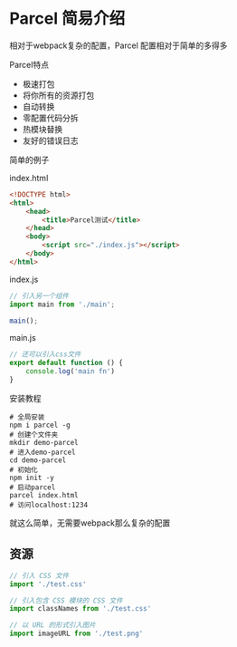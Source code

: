 # Parcel 简易介绍

相对于webpack复杂的配置，Parcel 配置相对于简单的多得多

Parcel特点

* 极速打包
* 将你所有的资源打包
* 自动转换
* 零配置代码分拆
* 热模块替换
* 友好的错误日志

简单的例子

index.html

```html
<!DOCTYPE html>
<html>
    <head>
        <title>Parcel测试</title>
    </head>
    <body>
        <script src="./index.js"></script>
    </body>
</html>
```

index.js

```javascript
// 引入另一个组件
import main from './main';

main();
```

main.js

```javascript
// 还可以引入css文件
export default function () {
    console.log('main fn')
}
```

安装教程

```shell
# 全局安装
npm i parcel -g
# 创建个文件夹
mkdir demo-parcel
# 进入demo-parcel
cd demo-parcel
# 初始化
npm init -y
# 启动parcel
parcel index.html
# 访问localhost:1234
```

就这么简单，无需要webpack那么复杂的配置

## 资源

```javascript
// 引入 CSS 文件
import './test.css'

// 引入包含 CSS 模块的 CSS 文件
import classNames from './test.css'

// 以 URL 的形式引入图片
import imageURL from './test.png'
```